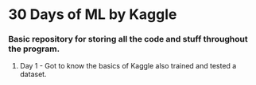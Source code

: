 # 30 Days of ML by Kaggle

### Basic repository for storing all the code and stuff throughout the program.

1. Day 1 - Got to know the basics of Kaggle also trained and tested a dataset.
